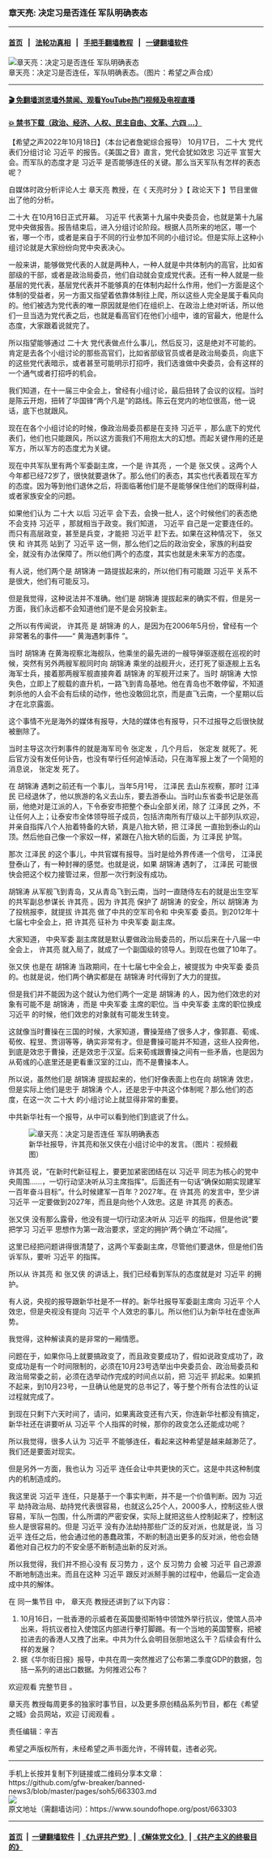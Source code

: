 ### 章天亮: 决定习是否连任 军队明确表态
------------------------

#### [首页](https://github.com/gfw-breaker/banned-news3/blob/master/README.md) &nbsp;&nbsp;|&nbsp;&nbsp; [法轮功真相](https://github.com/begood0513/basic/blob/master/README.md)  &nbsp;&nbsp;|&nbsp;&nbsp; [手把手翻墙教程](https://github.com/gfw-breaker/guides/wiki)  &nbsp;&nbsp;|&nbsp;&nbsp; [一键翻墙软件](https://github.com/gfw-breaker/nogfw/blob/master/README.md)  



<div><img alt="章天亮：决定习是否连任 军队明确表态" src="https://img.soundofhope.org/2022-10/1666113972348.jpg"/>
<br/><figcaption class="caption">
 章天亮：决定习是否连任，军队明确表态。（图片：希望之声合成）
</figcaption></div><hr/>

#### [ 🎬  免翻墙浏览墙外禁闻、观看YouTube热门视频及电视直播](https://github.com/gfw-breaker/HelloWorld)

#### [ 💥  禁书下载（政治、经济、人权、民主自由、文革、六四 ...）](https://github.com/gfw-breaker/books/blob/master/README.md)

<div><div class="Content__Wrapper sc-1bvya0-0 elmmKw">
 <div id="post_place_1">
 </div>
 <p class="meta-top">
  <span class="meta">
   【希望之声2022年10月18日】（本台记者詹妮综合报导）
  </span>
  10月17日，
  <ok href="/term/294559">
   二十大
  </ok>
  党代表们分组讨论
  <ok href="/term/1063">
   习近平
  </ok>
  的报告。《美国之音》直言，党代会犹如效忠
  <ok href="/term/1063">
   习近平
  </ok>
  宣誓大会。而军队的态度才是
  <ok href="/term/1063">
   习近平
  </ok>
  是否能够连任的关键。那么当天军队有怎样的表态呢？
 </p>
 <p>
  自媒体时政分析评论人士
  <ok href="/term/974">
   章天亮
  </ok>
  教授，在《
  <ok href="/term/8908">
   天亮时分
  </ok>
  》【
  <ok href="/term/8909">
   政论天下
  </ok>
  】节目里做出了他的分析。
 </p>
 <p>
  <ok href="/term/294559">
   二十大
  </ok>
  在10月16日正式开幕。
  <ok href="/term/1063">
   习近平
  </ok>
  代表第十九届中央委员会，也就是第十九届党中央做报告。报告结束后，进入分组讨论阶段。根据人员所来的地区，哪一个省，哪一个市，或者是来自于不同的行业参加不同的小组讨论。但是实际上这种小组讨论就是大家纷纷向党中央表决心。
 </p>
 <p>
  一般来讲，能够做党代表的人就是两种人，一种人就是中共体制内的高官，比如省部级的干部，或者是政治局委员，他们自动就会变成党代表。还有一种人就是一些基层的党代表，基层党代表并不能够真的在体制内起什么作用，他们一方面是这个体制的受益者，另一方面又指望着依靠体制往上爬，所以这些人完全是属于看风向的。他们被选为党代表的唯一原因就是他们在组织上、在政治上绝对听话，所以他们一旦当选为党代表之后，也就是看高官们在他们小组中，谁的官最大，他是什么态度，大家跟着说就完了。
 </p>
 <p>
  所以指望能够通过
  <ok href="/term/294559">
   二十大
  </ok>
  党代表做点什么事儿，然后反习，这是绝对不可能的。肯定是去各个小组讨论的那些高官们，比如省部级官员或者是政治局委员，向底下的这些党代表暗示，或者甚至可能明示打招呼，我们选谁做中央委员，会有这样的一个通气或者打招呼的机会。
 </p>
 <p>
  我们知道，在十一届三中全会上，曾经有小组讨论，最后扭转了会议的议程。当时是陈云开炮，扭转了华国锋“两个凡是”的路线。陈云在党内的地位很高，他一说话，底下也就跟风。
 </p>
 <p>
  现在在各个小组讨论的时候，像政治局委员都是在支持
  <ok href="/term/1063">
   习近平
  </ok>
  ，那么底下的党代表们，他们也只能跟风，所以这方面我们不用抱太大的幻想。而起关键作用的还是军方，所以军方的态度尤为关键。
 </p>
 <p>
  现在中共军队里有两个军委副主席，一个是
  <ok href="/term/35336">
   许其亮
  </ok>
  ，一个是
  <ok href="/term/35338">
   张又侠
  </ok>
  。这两个人今年都已经72岁了，很快就要退休了。那么他们的表态，其实也代表着现在军方的态度。因为等到他们退休之后，将面临著他们是不是能够保住他们的既得利益，或者家族安全的问题。
 </p>
 <p>
  如果他们认为
  <ok href="/term/294559">
   二十大
  </ok>
  以后
  <ok href="/term/1063">
   习近平
  </ok>
  会下去，会换一批人，这个时候他们的表态绝不会支持
  <ok href="/term/1063">
   习近平
  </ok>
  ，那就相当于政变。我们知道，
  <ok href="/term/1063">
   习近平
  </ok>
  自己是一定要连任的。而只有高层政变，甚至是兵变，才能把
  <ok href="/term/1063">
   习近平
  </ok>
  赶下去。如果在这种情况下，
  <ok href="/term/35338">
   张又侠
  </ok>
  和
  <ok href="/term/35336">
   许其亮
  </ok>
  站到了
  <ok href="/term/1063">
   习近平
  </ok>
  这一侧，那么他们之后的政治安全，家族的利益安全，就没有办法保障了。所以他们两个的态度，其实也就是未来军方的态度。
 </p>
 <p>
  有人说，他们两个是
  <ok href="/term/2020">
   胡锦涛
  </ok>
  一路提拔起来的，所以他们有可能跟
  <ok href="/term/1063">
   习近平
  </ok>
  关系不是很大，他们有可能反习。
 </p>
 <p>
  但是我觉得，这种说法并不准确。他们是
  <ok href="/term/2020">
   胡锦涛
  </ok>
  提拔起来的确实不假，但是另一方面，我们永远都不会知道他们是不是会另投新主。
 </p>
 <p>
  之所以有传闻说，
  <ok href="/term/35336">
   许其亮
  </ok>
  是
  <ok href="/term/2020">
   胡锦涛
  </ok>
  的人，是因为在2006年5月份，曾经有一个非常著名的事件——“
  <ok href="/term/796581">
   黄海遇刺事件
  </ok>
  ”。
 </p>
 <p>
  当时
  <ok href="/term/2020">
   胡锦涛
  </ok>
  在黄海视察北海舰队，他乘坐的最先进的一艘导弹驱逐舰在巡视的时候，突然有另外两艘军舰同时向
  <ok href="/term/2020">
   胡锦涛
  </ok>
  乘坐的战舰开火，还打死了驱逐舰上五名海军士兵，接着那两艘军舰直接奔着
  <ok href="/term/2020">
   胡锦涛
  </ok>
  的军舰开过来了。当时
  <ok href="/term/2020">
   胡锦涛
  </ok>
  大惊失色，立即上了舰载的直升机，一路飞到青岛基地。他在青岛也不敢停留，不知道刺杀他的人会不会有后续的动作，他也没敢回北京，而是直飞云南，一个星期以后才在北京露面。
 </p>
 <p>
  这个事情不光是海外的媒体有报导，大陆的媒体也有报导，只不过报导之后很快就被删除了。
 </p>
 <p>
  当时主导这次行刺事件的就是海军司令
  <ok href="/term/49248">
   张定发
  </ok>
  ，几个月后，
  <ok href="/term/49248">
   张定发
  </ok>
  就死了。死后官方没有发任何讣告，也没有举行任何追悼活动，只在海军报上发了一个简短的消息说，
  <ok href="/term/49248">
   张定发
  </ok>
  死了。
 </p>
 <p>
  在
  <ok href="/term/2020">
   胡锦涛
  </ok>
  遇刺之前还有一个事儿，当年5月1号，
  <ok href="/term/1250">
   江泽民
  </ok>
  去山东视察，那时
  <ok href="/term/1250">
   江泽民
  </ok>
  已经退休了，他以旅游的名义去山东，要去游泰山。当时山东省委书记是张高丽，他绝对是江派的人，下令泰安市把整个泰山全部关闭，除了
  <ok href="/term/1250">
   江泽民
  </ok>
  之外，不让任何人上；让泰安市全体领导班子成员，包括济南所有厅级以上干部列队欢迎，并亲自指挥八个人抬着特备的大轿，真是八抬大轿，把
  <ok href="/term/1250">
   江泽民
  </ok>
  一直抬到泰山的山顶。然后他自己像一个家奴一样，紧跟在八抬大轿的后面，为
  <ok href="/term/1250">
   江泽民
  </ok>
  护驾。
 </p>
 <p>
  那次
  <ok href="/term/1250">
   江泽民
  </ok>
  的这个事儿，中共官媒有报导。当时是给外界传递一个信号，
  <ok href="/term/1250">
   江泽民
  </ok>
  登泰山了，有一种封禅的感觉。也就是说，如果
  <ok href="/term/2020">
   胡锦涛
  </ok>
  遇刺了，
  <ok href="/term/1250">
   江泽民
  </ok>
  可能很快会把这个权力接管过来，但那一次行刺没有成功。
 </p>
 <p>
  <ok href="/term/2020">
   胡锦涛
  </ok>
  从军舰飞到青岛，又从青岛飞到云南，当时一直随侍左右的就是出生空军的共军副总参谋长
  <ok href="/term/35336">
   许其亮
  </ok>
  。因为
  <ok href="/term/35336">
   许其亮
  </ok>
  保护了
  <ok href="/term/2020">
   胡锦涛
  </ok>
  的安全，所以
  <ok href="/term/2020">
   胡锦涛
  </ok>
  为了投桃报李，就提拔
  <ok href="/term/35336">
   许其亮
  </ok>
  做了中共的空军司令和
  <ok href="/term/23162">
   中央军委
  </ok>
  委员。到2012年十七届七中全会上，把
  <ok href="/term/35336">
   许其亮
  </ok>
  征补为
  <ok href="/term/23162">
   中央军委
  </ok>
  副主席。
 </p>
 <p>
  大家知道，
  <ok href="/term/23162">
   中央军委
  </ok>
  副主席就是默认要做政治局委员的，所以后来在十八届一中全会上，
  <ok href="/term/35336">
   许其亮
  </ok>
  就入局了，就成了一个副国级的领导人。到现在也做了10年了。
 </p>
 <p>
  <ok href="/term/35338">
   张又侠
  </ok>
  也是在
  <ok href="/term/2020">
   胡锦涛
  </ok>
  当政期间，在十七届七中全会上，被提拔为
  <ok href="/term/23162">
   中央军委
  </ok>
  委员的。也就是说，他们两个确实都是在
  <ok href="/term/2020">
   胡锦涛
  </ok>
  时代得到了大力的提拔。
 </p>
 <p>
  但是我们并不能因为这个就认为他们两个一定是
  <ok href="/term/2020">
   胡锦涛
  </ok>
  的人，因为他们效忠的对象有可能不是
  <ok href="/term/2020">
   胡锦涛
  </ok>
  ，而是
  <ok href="/term/23162">
   中央军委
  </ok>
  主席的职位。当
  <ok href="/term/23162">
   中央军委
  </ok>
  主席的职位换成
  <ok href="/term/1063">
   习近平
  </ok>
  的时候，他们效忠的对象就有可能发生转变。
 </p>
 <p>
  这就像当时曹操在三国的时候，大家知道，曹操笼络了很多人才，像郭嘉、荀彧、荀攸、程昱、贾诩等等，确实非常有才。但是曹操可能并不知道，这些人投奔他，到底是效忠于曹操，还是效忠于汉室。后来荀彧跟曹操之间有一些矛盾，也是因为从荀彧的心底里还是更看重汉室的江山，而不是曹操本人。
 </p>
 <p>
  所以说，虽然他们是
  <ok href="/term/2020">
   胡锦涛
  </ok>
  提拔起来的，他们好像表面上也在向
  <ok href="/term/2020">
   胡锦涛
  </ok>
  效忠，但是实际上他们是忠于
  <ok href="/term/2020">
   胡锦涛
  </ok>
  个人，还是忠于中共这个体制呢？那么他们的态度，在这一次
  <ok href="/term/294559">
   二十大
  </ok>
  的小组讨论上就显得非常的重要。
 </p>
 <p>
  中共新华社有一个报导，从中可以看到他们到底说了什么。
 </p>
 <figure class="OImage__StyledFigure-sc-1lfley0-0 jWYblU">
  <img alt="章天亮：决定习是否连任 军队明确表态" src="https://img.soundofhope.org/2022-10/1666113886615.jpg"/>
  <br/><figcaption>
   新华社报导，许其亮和张又侠在小组讨论中的发言。（图片：视频截图）
  </figcaption>
 </figure>
 <p>
  <ok href="/term/35336">
   许其亮
  </ok>
  说，“在新时代新征程上，要更加紧密团结在以
  <ok href="/term/1063">
   习近平
  </ok>
  同志为核心的党中央周围……，一切行动坚决听从习主席指挥”。后面还有一句话“确保如期实现建军一百年奋斗目标”。什么时候建军一百年？2027年。在
  <ok href="/term/35336">
   许其亮
  </ok>
  的发言中，至少讲
  <ok href="/term/1063">
   习近平
  </ok>
  一定要做到2027年，而且是向他个人效忠。这是
  <ok href="/term/35336">
   许其亮
  </ok>
  的表态。
 </p>
 <p>
  <ok href="/term/35338">
   张又侠
  </ok>
  没有那么露骨，他没有提一切行动坚决听从
  <ok href="/term/1063">
   习近平
  </ok>
  的指挥，但是他说“要把学习
  <ok href="/term/1063">
   习近平
  </ok>
  思想作为第一政治要求，坚定的拥护‘两个确立’不动摇”。
 </p>
 <p>
  这里已经把问题讲得很清楚了，这两个军委副主席，尽管他们要退休，但是他们告诉军队，要听
  <ok href="/term/1063">
   习近平
  </ok>
  的指挥。
 </p>
 <p>
  所以从
  <ok href="/term/35336">
   许其亮
  </ok>
  和
  <ok href="/term/35338">
   张又侠
  </ok>
  的讲话上，我们已经看到军队的态度就是对
  <ok href="/term/1063">
   习近平
  </ok>
  的拥护。
 </p>
 <p>
  有人说，央视的报导跟新华社是不一样的。新华社报导军委副主席向
  <ok href="/term/1063">
   习近平
  </ok>
  个人效忠，但是央视没有提向
  <ok href="/term/1063">
   习近平
  </ok>
  个人效忠的事儿。所以他们认为新华社在虚张声势。
 </p>
 <p>
  我觉得，这种解读真的是非常的一厢情愿。
 </p>
 <p>
  问题在于，如果你马上就要搞政变了，而且政变要成功了，假如说政变成功了，政变成功是有一个时间限制的，必须在10月23号选举出中央委员会、政治局委员和政治局常委之前，必须在选举动作完成的时间点以前，把
  <ok href="/term/1063">
   习近平
  </ok>
  抓起来。如果抓不起来，到10月23号，一旦确认他是党的总书记了，等于整个所有合法性的认证过程就完成了。
 </p>
 <p>
  到现在只剩下六天时间了，请问，如果离政变还有六天，你连新华社都没有搞定，新华社还在讲要听从
  <ok href="/term/1063">
   习近平
  </ok>
  个人指挥的时候，那你的政变怎么还能成功呢？
 </p>
 <p>
  所以我觉得，很多人认为
  <ok href="/term/1063">
   习近平
  </ok>
  不能够连任，看起来这种希望是越来越渺茫了。我们还是要面对现实。
 </p>
 <p>
  但是另外一方面，我也认为
  <ok href="/term/1063">
   习近平
  </ok>
  连任会让中共更快的灭亡。这是中共这种制度内的机制造成的。
 </p>
 <p>
  我这里说
  <ok href="/term/1063">
   习近平
  </ok>
  连任，只是基于一个事实判断，并不是一个价值判断。因为
  <ok href="/term/1063">
   习近平
  </ok>
  劫持政治局、劫持党代表很容易，也就这么25个人，2000多人，控制这些人很容易，军队一包围，什么所谓的严密安保，实际上就把这些人控制起来了，控制这些人是很容易的。但是
  <ok href="/term/1063">
   习近平
  </ok>
  没有办法劫持那些广泛的反对派，也就是说，当
  <ok href="/term/1063">
   习近平
  </ok>
  连任之后，他会通过他的愚蠢政策，不断的制造出更多的反对派，他也会随着他对自己权力的不安全感不断制造出新的反对派。
 </p>
 <p>
  所以我觉得，我们并不担心没有
  <ok href="/term/66832">
   反习势力
  </ok>
  ，这个
  <ok href="/term/66832">
   反习势力
  </ok>
  会被
  <ok href="/term/1063">
   习近平
  </ok>
  自己源源不断地制造出来。而且在这种
  <ok href="/term/1063">
   习近平
  </ok>
  跟反对派掰手腕的过程中，他最后一定会造成中共的解体。
 </p>
 <p>
  在
  <ok href="https://www.ganjingworld.com/zh-TW/live/LhAb2N75DTv2i">
   同一集节目
  </ok>
  中，
  <ok href="/term/974">
   章天亮
  </ok>
  教授还讲到了以下内容：
 </p>
 <ol>
  <li>
   10月16日，一批香港的示威者在英国曼彻斯特中领馆外举行抗议，使馆人员冲出来，将抗议者拉入使馆区内部进行拳打脚踢。有一个当地的英国警察，把被拉进去的香港人又拽了出来。中共为什么会明目张胆地这么干？后续会有什么样的发展？
  </li>
  <li>
   据《华尔街日报》报导，中共在周一突然推迟了公布第二季度GDP的数据，包括一系列的进出口数据。为何推迟公布？
  </li>
 </ol>
 <p>
  欢迎观看
  <ok href="https://www.ganjingworld.com/zh-TW/live/LhAb2N75DTv2i">
   完整节目
  </ok>
  。
 </p>
 <p>
  <ok href="/term/974">
   章天亮
  </ok>
  教授每周更多的独家时事节目，以及更多原创精品系列节目，都在《希望之城》会员网站，欢迎
  <ok href="https://landofhope.tv/zhangtianliang">
   订阅观看
  </ok>
  。
 </p>
 <p class="meta-btm">
  责任编辑：辛吉
 </p>
 <p class="meta-btm">
  希望之声版权所有，未经希望之声书面允许，不得转载，违者必究。
 </p>
</div>
</div>
<hr/>
手机上长按并复制下列链接或二维码分享本文章：<br/>
https://github.com/gfw-breaker/banned-news3/blob/master/pages/soh5/663303.md <br/>
<a href='https://github.com/gfw-breaker/banned-news3/blob/master/pages/soh5/663303.md'><img src='https://github.com/gfw-breaker/banned-news3/blob/master/pages/soh5/663303.md.png'/></a> <br/>
原文地址（需翻墙访问）：https://www.soundofhope.org/post/663303


------------------------
#### [首页](https://github.com/gfw-breaker/banned-news3/blob/master/README.md) &nbsp;|&nbsp; [一键翻墙软件](https://github.com/gfw-breaker/nogfw/blob/master/README.md) &nbsp;| [《九评共产党》](https://github.com/gfw-breaker/9ping.md/blob/master/README.md#九评之一评共产党是什么) | [《解体党文化》](https://github.com/gfw-breaker/jtdwh.md/blob/master/README.md) | [《共产主义的终极目的》](https://github.com/gfw-breaker/gczydzjmd.md/blob/master/README.md)


<img src='http://gfw-breaker.win/banned-news3/pages/soh5/663303.md' width='0px' height='0px'/>